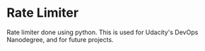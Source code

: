 # Rate Limiter

Rate limiter done using python. This is used for Udacity's DevOps Nanodegree, and for future projects.